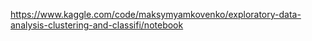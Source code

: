 https://www.kaggle.com/code/maksymyamkovenko/exploratory-data-analysis-clustering-and-classifi/notebook
